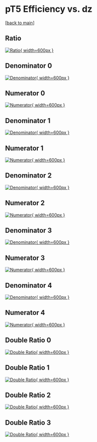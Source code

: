 # pT5 Efficiency vs. dz

[[back to main](./)]



## Ratio

[![Ratio](../mtv/var/pT5_loweta_321_0_eff_dz.png){ width=600px }](../mtv/var/pT5_loweta_321_0_eff_dz.pdf)

## Denominator 0

[![Denominator](../mtv/den/pT5_loweta_321_0_eff_dz_den0.png){ width=600px }](../mtv/den/pT5_loweta_321_0_eff_dz_den0.pdf)

## Numerator 0

[![Numerator](../mtv/num/pT5_loweta_321_0_eff_dz_num0.png){ width=600px }](../mtv/num/pT5_loweta_321_0_eff_dz_num0.pdf)

## Denominator 1

[![Denominator](../mtv/den/pT5_loweta_321_0_eff_dz_den1.png){ width=600px }](../mtv/den/pT5_loweta_321_0_eff_dz_den1.pdf)

## Numerator 1

[![Numerator](../mtv/num/pT5_loweta_321_0_eff_dz_num1.png){ width=600px }](../mtv/num/pT5_loweta_321_0_eff_dz_num1.pdf)

## Denominator 2

[![Denominator](../mtv/den/pT5_loweta_321_0_eff_dz_den2.png){ width=600px }](../mtv/den/pT5_loweta_321_0_eff_dz_den2.pdf)

## Numerator 2

[![Numerator](../mtv/num/pT5_loweta_321_0_eff_dz_num2.png){ width=600px }](../mtv/num/pT5_loweta_321_0_eff_dz_num2.pdf)

## Denominator 3

[![Denominator](../mtv/den/pT5_loweta_321_0_eff_dz_den3.png){ width=600px }](../mtv/den/pT5_loweta_321_0_eff_dz_den3.pdf)

## Numerator 3

[![Numerator](../mtv/num/pT5_loweta_321_0_eff_dz_num3.png){ width=600px }](../mtv/num/pT5_loweta_321_0_eff_dz_num3.pdf)

## Denominator 4

[![Denominator](../mtv/den/pT5_loweta_321_0_eff_dz_den4.png){ width=600px }](../mtv/den/pT5_loweta_321_0_eff_dz_den4.pdf)

## Numerator 4

[![Numerator](../mtv/num/pT5_loweta_321_0_eff_dz_num4.png){ width=600px }](../mtv/num/pT5_loweta_321_0_eff_dz_num4.pdf)

## Double Ratio 0

[![Double Ratio](../mtv/ratio/pT5_loweta_321_0_eff_dz_ratio0.png){ width=600px }](../mtv/ratio/pT5_loweta_321_0_eff_dz_ratio0.pdf)

## Double Ratio 1

[![Double Ratio](../mtv/ratio/pT5_loweta_321_0_eff_dz_ratio1.png){ width=600px }](../mtv/ratio/pT5_loweta_321_0_eff_dz_ratio1.pdf)

## Double Ratio 2

[![Double Ratio](../mtv/ratio/pT5_loweta_321_0_eff_dz_ratio2.png){ width=600px }](../mtv/ratio/pT5_loweta_321_0_eff_dz_ratio2.pdf)

## Double Ratio 3

[![Double Ratio](../mtv/ratio/pT5_loweta_321_0_eff_dz_ratio3.png){ width=600px }](../mtv/ratio/pT5_loweta_321_0_eff_dz_ratio3.pdf)

